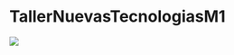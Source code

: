# TallerNuevasTecnologiasM1
<p>
  <img src="https://twitter.com/keithmrodz/status/1280884471785574408?lang=es" 
</p>

